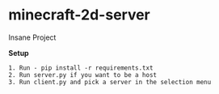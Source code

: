 # minecraft-2d-server
 Insane Project

**Setup**

```
1. Run - pip install -r requirements.txt
2. Run server.py if you want to be a host 
3. Run client.py and pick a server in the selection menu
```